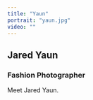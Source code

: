 ```yaml
---
title: "Yaun"
portrait: "yaun.jpg"
video: ""
---
```


## Jared Yaun
### Fashion Photographer

Meet Jared Yaun.